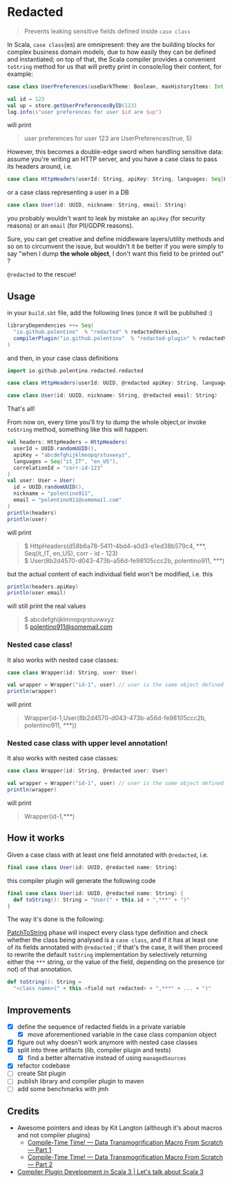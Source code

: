# Redacted

> Prevents leaking sensitive fields defined inside `case class`

In Scala, `case class`(es) are omnipresent: they are the building blocks for complex business domain models, due to how
easily they can be defined and instantiated; on top of that, the Scala compiler provides a convenient `toString` method
for us that will pretty print in console/log their content, for example:

```scala 3
case class UserPreferences(useDarkTheme: Boolean, maxHistoryItems: Int)

val id = 123
val up = store.getUserPreferencesByID(123)
log.info(s"user preferences for user $id are $up")
```

will print

> user preferences for user 123 are UserPreferences(true, 5)

However, this becomes a double-edge sword when handling sensitive data: assume you're writing an HTTP server, and you
have a case class to pass its headers around, i.e.

```scala 3
case class HttpHeaders(userId: String, apiKey: String, languages: Seq[Locale], correlationId: String)
```

or a case class representing a user in a DB

```scala 3
case class User(id: UUID, nickname: String, email: String)
```

you probably wouldn't want to leak by mistake an `apiKey` (for security reasons) or an `email` (for PII/GDPR reasons).

Sure, you can get creative and define middleware layers/utility methods and so on to circumvent the issue, but wouldn't
it be better if you were simply to say "when I dump **the whole object**, I don't want this field to be printed out" ?

`@redacted` to the rescue!

## Usage

in your `build.sbt` file, add the following lines (once it will be published :)

```scala 3
libraryDependencies ++= Seq(
  "io.github.polentino"  % "redacted" % redactedVersion,
  compilerPlugin("io.github.polentino"  % "redacted-plugin" % redactedVersion)
)
```

and then, in your case class definitions

```scala 3
import io.github.polentino.redacted.redacted

case class HttpHeaders(userId: UUID, @redacted apiKey: String, languages: Seq[Locale], correlationId: String)

case class User(id: UUID, nickname: String, @redacted email: String)
```

That's all!

From now on, every time you'll try to dump the whole object,or invoke `toString` method, something like this will
happen:

```scala 3
val headers: HttpHeaders = HttpHeaders(
  userId = UUID.randomUUID(),
  apiKey = "abcdefghijklmnopqrstuvwxyz",
  languages = Seq("it_IT", "en_US"),
  correlationId = "corr-id-123"
)
val user: User = User(
  id = UUID.randomUUID(),
  nickname = "polentino911",
  email = "polentino911@somemail.com"
)
println(headers)
println(user)
```

will print
> $ HttpHeaders(d58b6a78-5411-4bd4-a0d3-e1ed38b579c4, ***, Seq(it_IT, en_US), corr - id - 123)  
> $ User(8b2d4570-d043-473b-a56d-fe98105ccc2b, polentino911, ***)

but the actual content of each individual field won't be modified, i.e. this

```scala 3
println(headers.apiKey)
println(user.email)
```

will still print the real values
> $ abcdefghijklmnopqrstuvwxyz   
> $ polentino911@somemail.com

### Nested case class!

It also works with nested case classes:

```scala 3
case class Wrapper(id: String, user: User)

val wrapper = Wrapper("id-1", user) // user is the same object defined above
println(wrapper)
```

will print
> Wrapper(id-1,User(8b2d4570-d043-473b-a56d-fe98105ccc2b, polentino911, ***))

### Nested case class with upper level annotation!

It also works with nested case classes:

```scala 3
case class Wrapper(id: String, @redacted user: User)

val wrapper = Wrapper("id-1", user) // user is the same object defined above
println(wrapper)
```

will print
> Wrapper(id-1,***)

## How it works

Given a case class with at least one field annotated with `@redacted`, i.e.

```scala 3
final case class User(id: UUID, @redacted name: String)
```

this compiler plugin will generate the following code

```scala 3
final case class User(id: UUID, @redacted name: String) {
  def toString(): String = "User(" + this.id + ",***" + ")"
}
```

The way it's done is the following:

[PatchToString](plugin/src/main/scala/io/github/polentino/redacted/phases/PatchToString.scala) phase will inspect every
class type definition and check whether the class being analysed is a `case class`, and if it has at least one of its
fields annotated with `@redacted` ; if that's the case, it will then proceed to rewrite the default `toString`
implementation by selectively returning either the `***` string, or the value of the field, depending on the presence
(or not) of that annotation.

```scala 3
def toString(): String =
  "<class name>(" + this.<field not redacted> + ",***" + ... + ")"
```

## Improvements

* [x] define the sequence of redacted fields in a private variable
  * [x] move aforementioned variable in the case class companion object
* [x] figure out why doesn't work anymore with nested case classes
* [x] split into three artifacts (lib, compiler plugin and tests)
  * [x] find a better alternative instead of using `managedSources`
* [x] refactor codebase
* [ ] create Sbt plugin
* [ ] publish library and compiler plugin to maven
* [ ] add some benchmarks with jmh

## Credits

* Awesome pointers and ideas by Kit Langton (although it's about macros and not compiler plugins)
  * [Compile-Time Time! — Data Transmogrification Macro From Scratch — Part 1](https://www.youtube.com/watch?v=h9hCm7GRbfE)
  * [Compile-Time Time! — Data Transmogrification Macro From Scratch — Part 2](https://www.youtube.com/watch?v=w7pzqHXGnf8)
* [Compiler Plugin Development in Scala 3 | Let's talk about Scala 3](https://www.youtube.com/watch?v=oqYd_Lwj2p0)
